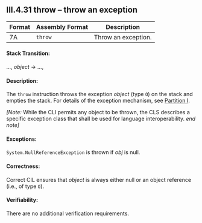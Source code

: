 ## III.4.31 throw &ndash; throw an exception

 | Format | Assembly Format | Description
 | ---- | ---- | ----
 | 7A | `throw` | Throw an exception.

#### Stack Transition:

&hellip;, _object_ &rarr; &hellip;,

#### Description:

The `throw` instruction throws the exception _object_ (type `O`) on the stack and empties the stack. For details of the exception mechanism, see [Partition I](#todo-missing-hyperlink).

_[Note:_ While the CLI permits any object to be thrown, the CLS describes a specific exception class that shall be used for language interoperability. _end note]_

#### Exceptions:

`System.NullReferenceException` is thrown if _obj_ is null.

#### Correctness:

Correct CIL ensures that _object_ is always either null or an object reference (i.e., of type `O`).

#### Verifiability:

There are no additional verification requirements.
